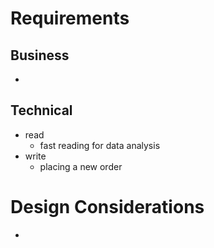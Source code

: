 # Requirements

## Business
- 

## Technical
- read
  - fast reading for data analysis
- write
  - placing a new order

# Design Considerations
- 